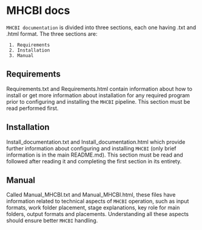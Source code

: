 # MHCBI docs

`MHCBI documentation` is divided into three sections, each one having .txt and .html format. The three sections are:

     1. Requirements
     2. Installation
     3. Manual
    
## Requirements

Requirements.txt and Requirements.html contain information about how to install or get more information about installation for any required program 
prior to configuring and installing the `MHCBI` pipeline. This section must be read performed first.

## Installation

Install_documentation.txt and Install_documentation.html which provide further information about configuring and installing `MHCBI` 
(only brief information is in the main README.md). This section must be read and followed after reading it and completing the first section in its entirety.

## Manual

Called Manual_MHCBI.txt and Manual_MHCBI.html, these files have information related to technical aspects of `MHCBI` operation, such as input formats, 
work folder placement, stage explanations, key role for main folders, output formats and placements. Understanding all these aspects
should ensure better `MHCBI` handling. 
